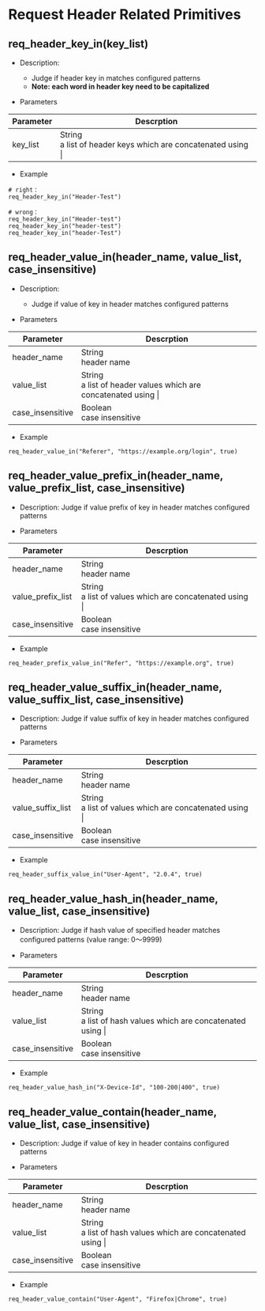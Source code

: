 # Request Header Related Primitives

## req_header_key_in(key_list)
* Description:
  - Judge if header key in matches configured patterns
  - **Note: each word in header key need to be capitalized**


* Parameters

| Parameter | Descrption |
| --------- | ---------- |
| key_list | String<br>a list of header keys which are concatenated using &#124; |

* Example

```
# right：
req_header_key_in("Header-Test")

# wrong：
req_header_key_in("Header-test")
req_header_key_in("header-test")
req_header_key_in("header-Test")
```
  
## req_header_value_in(header_name, value_list, case_insensitive)
* Description:
  - Judge if value of key in header matches configured patterns

* Parameters

| Parameter | Descrption |
| --------- | ---------- |
| header_name | String<br>header name |
| value_list | String<br>a list of header values which are concatenated using &#124; |
| case_insensitive | Boolean<br>case insensitive |

* Example

```
req_header_value_in("Referer", "https://example.org/login", true)
```

## req_header_value_prefix_in(header_name, value_prefix_list, case_insensitive)
* Description: Judge if value prefix of key in header matches configured patterns

* Parameters

| Parameter | Descrption |
| --------- | ---------- |
| header_name | String<br>header name |
| value_prefix_list | String<br>a list of values which are concatenated using &#124; |
| case_insensitive | Boolean<br>case insensitive |

* Example

```
req_header_prefix_value_in("Refer", "https://example.org", true)
```

## req_header_value_suffix_in(header_name, value_suffix_list, case_insensitive)
* Description: Judge if value suffix of key in header matches configured patterns

* Parameters

| Parameter | Descrption |
| --------- | ---------- |
| header_name | String<br>header name |
| value_suffix_list | String<br>a list of values which are concatenated using &#124; |
| case_insensitive | Boolean<br>case insensitive |

* Example

```
req_header_suffix_value_in("User-Agent", "2.0.4", true)
```

## req_header_value_hash_in(header_name, value_list, case_insensitive)
* Description: Judge if hash value of specified header matches configured patterns (value range: 0～9999)

* Parameters

| Parameter | Descrption |
| --------- | ---------- |
| header_name | String<br>header name |
| value_list | String<br>a list of hash values which are concatenated using &#124; |
| case_insensitive | Boolean<br>case insensitive |

* Example

```
req_header_value_hash_in("X-Device-Id", "100-200|400", true)
```

## req_header_value_contain(header_name, value_list, case_insensitive)
* Description: Judge if value of key in header contains configured patterns

* Parameters

| Parameter | Descrption |
| --------- | ---------- |
| header_name | String<br>header name |
| value_list | String<br>a list of hash values which are concatenated using &#124; |
| case_insensitive | Boolean<br>case insensitive |

* Example

```
req_header_value_contain("User-Agent", "Firefox|Chrome", true)
```

